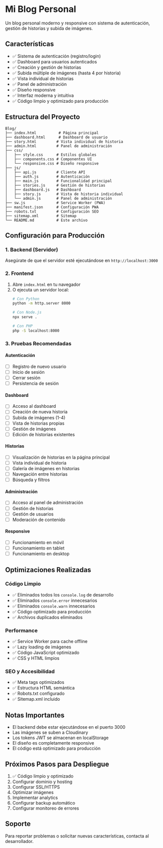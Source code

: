 # Mi Blog Personal

Un blog personal moderno y responsive con sistema de autenticación, gestión de historias y subida de imágenes.

## Características

- ✅ Sistema de autenticación (registro/login)
- ✅ Dashboard para usuarios autenticados
- ✅ Creación y gestión de historias
- ✅ Subida múltiple de imágenes (hasta 4 por historia)
- ✅ Vista individual de historias
- ✅ Panel de administración
- ✅ Diseño responsive
- ✅ Interfaz moderna y intuitiva
- ✅ Código limpio y optimizado para producción

## Estructura del Proyecto

```
Blog/
├── index.html          # Página principal
├── dashboard.html      # Dashboard de usuario
├── story.html         # Vista individual de historia
├── admin.html         # Panel de administración
├── css/
│   ├── style.css      # Estilos globales
│   ├── components.css # Componentes UI
│   └── responsive.css # Diseño responsive
├── js/
│   ├── api.js         # Cliente API
│   ├── auth.js        # Autenticación
│   ├── main.js        # Funcionalidad principal
│   ├── stories.js     # Gestión de historias
│   ├── dashboard.js   # Dashboard
│   ├── story.js       # Vista de historia individual
│   └── admin.js       # Panel de administración
├── sw.js              # Service Worker (PWA)
├── manifest.json      # Configuración PWA
├── robots.txt         # Configuración SEO
├── sitemap.xml        # Sitemap
└── README.md          # Este archivo
```

## Configuración para Producción

### 1. Backend (Servidor)
Asegúrate de que el servidor esté ejecutándose en `http://localhost:3000`

### 2. Frontend
1. Abre `index.html` en tu navegador
2. O ejecuta un servidor local:
   ```bash
   # Con Python
   python -m http.server 8000
   
   # Con Node.js
   npx serve .
   
   # Con PHP
   php -S localhost:8000
   ```

### 3. Pruebas Recomendadas

#### Autenticación
- [ ] Registro de nuevo usuario
- [ ] Inicio de sesión
- [ ] Cerrar sesión
- [ ] Persistencia de sesión

#### Dashboard
- [ ] Acceso al dashboard
- [ ] Creación de nueva historia
- [ ] Subida de imágenes (1-4)
- [ ] Vista de historias propias
- [ ] Gestión de imágenes
- [ ] Edición de historias existentes

#### Historias
- [ ] Visualización de historias en la página principal
- [ ] Vista individual de historia
- [ ] Galería de imágenes en historias
- [ ] Navegación entre historias
- [ ] Búsqueda y filtros

#### Administración
- [ ] Acceso al panel de administración
- [ ] Gestión de historias
- [ ] Gestión de usuarios
- [ ] Moderación de contenido

#### Responsive
- [ ] Funcionamiento en móvil
- [ ] Funcionamiento en tablet
- [ ] Funcionamiento en desktop

## Optimizaciones Realizadas

### Código Limpio
- ✅ Eliminados todos los `console.log` de desarrollo
- ✅ Eliminados `console.error` innecesarios
- ✅ Eliminados `console.warn` innecesarios
- ✅ Código optimizado para producción
- ✅ Archivos duplicados eliminados

### Performance
- ✅ Service Worker para cache offline
- ✅ Lazy loading de imágenes
- ✅ Código JavaScript optimizado
- ✅ CSS y HTML limpios

### SEO y Accesibilidad
- ✅ Meta tags optimizados
- ✅ Estructura HTML semántica
- ✅ Robots.txt configurado
- ✅ Sitemap.xml incluido

## Notas Importantes

- El backend debe estar ejecutándose en el puerto 3000
- Las imágenes se suben a Cloudinary
- Los tokens JWT se almacenan en localStorage
- El diseño es completamente responsive
- El código está optimizado para producción

## Próximos Pasos para Despliegue

1. ✅ Código limpio y optimizado
2. Configurar dominio y hosting
3. Configurar SSL/HTTPS
4. Optimizar imágenes
5. Implementar analytics
6. Configurar backup automático
7. Configurar monitoreo de errores

## Soporte

Para reportar problemas o solicitar nuevas características, contacta al desarrollador. 